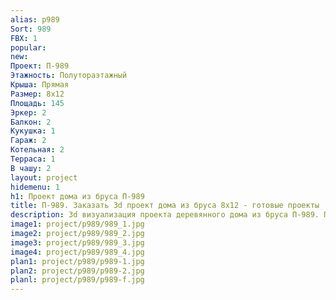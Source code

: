 ```yaml
---
alias: p989
Sort: 989
FBX: 1
popular: 
new: 
Проект: П-989
Этажность: Полутораэтажный
Крыша: Прямая
Размер: 8х12
Площадь: 145
Эркер: 2
Балкон: 2
Кукушка: 1
Гараж: 2
Котельная: 2
Терраса: 1
В чашу: 2
layout: project
hidemenu: 1
h1: Проект дома из бруса П-989
title: П-989. Заказать 3d проект дома из бруса 8х12 - готовые проекты
description: 3d визуализация проекта деревянного дома из бруса П-989. Площадь 145 м2, размер 8х12. Вы можете внести любые изменения в проект.
image1: project/p989/989_1.jpg
image2: project/p989/989_2.jpg
image3: project/p989/989_3.jpg
image4: project/p989/989_4.jpg
plan1: project/p989/p989-1.jpg
plan2: project/p989/p989-2.jpg
planl: project/p989/p989-f.jpg
---
```

